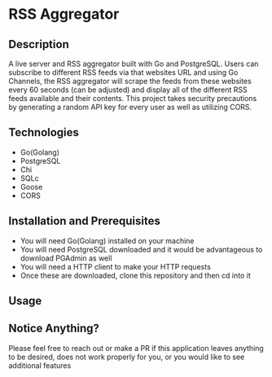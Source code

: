 # RSS Aggregator

## Description
A live server and RSS aggregator built with Go and PostgreSQL. Users can subscribe to different RSS feeds via that websites URL and using Go Channels, the RSS aggregator will scrape the feeds from these websites every 60 seconds (can be adjusted) and display all of the different RSS feeds available and their contents. This project takes security precautions by generating a random API key for every user as well as utilizing CORS. 

## Technologies
- Go(Golang)
- PostgreSQL
- Chi
- SQLc
- Goose
- CORS

## Installation and Prerequisites
- You will need Go(Golang) installed on your machine
- You will need PostgreSQL downloaded and it would be advantageous to download PGAdmin as well
- You will need a HTTP client to make your HTTP requests
- Once these are downloaded, clone this repository and then cd into it

## Usage


## Notice Anything?
Please feel free to reach out or make a PR if this application leaves anything to be desired, does not work properly for you, or you would like to see additional features
